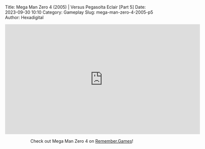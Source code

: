 Title: Mega Man Zero 4 (2005) | Versus Pegasolta Eclair [Part 5]
Date: 2023-09-30 10:10
Category: Gameplay
Slug: mega-man-zero-4-2005-p5
Author: Hexadigital

<center><iframe src="https://www.youtube.com/embed/PVpaWeCxaQ0?feature=oembed" allow="accelerometer; autoplay; encrypted-media; gyroscope; picture-in-picture" width="640" height="360" frameborder="0"></iframe>

Check out Mega Man Zero 4 on [Remember.Games](https://remember.games/game/4372/mega-man-zero-4/)!</center>